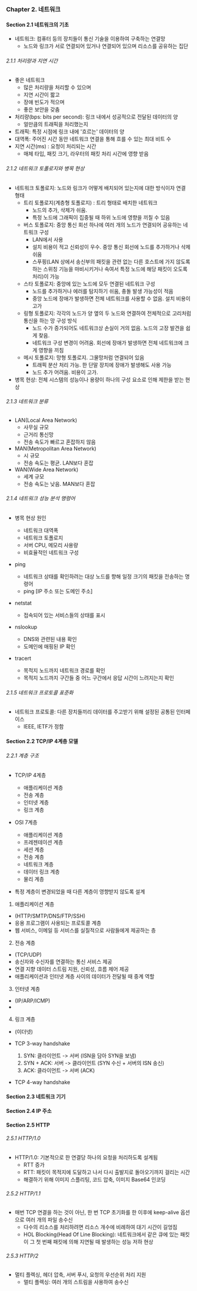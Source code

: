 ### Chapter 2. 네트워크
#### Section 2.1 네트워크의 기초 
- 네트워크: 컴퓨터 등의 장치들이 통신 기술을 이용하여 구축하는 연결망 
  - 노드와 링크가 서로 연결되어 있거나 연결되어 있으며 리소스를 공유하는 집단
###### 2.1.1 처리량과 지연 시간
- 좋은 네트워크
  - 많은 처리량을 처리할 수 있으며 
  - 지연 시간이 짧고 
  - 장애 빈도가 적으며 
  - 좋은 보안을 갖춤
- 처리량(bps: bits per second): 링크 내에서 성공적으로 전달된 데이터의 양
  - 얼만큼의 트래픽을 처리했는지
- 트래픽: 특정 시점에 링크 내에 '흐르는' 데이터의 양
- 대역폭: 주어진 시간 동안 네트워크 연결을 통해 흐를 수 있는 최대 비트 수
- 지연 시간(ms) : 요청이 처리되는 시간
  - 매체 타입, 패킷 크기, 라우터의 패킷 처리 시간에 영향 받음
###### 2.1.2 네트워크 토폴로지와 병목 현상
- 네트워크 토폴로지: 노드와 링크가 어떻게 배치되어 있는지에 대한 방식이자 연결 형태
  - 트리 토폴로지(계층형 토폴로지) : 트리 형태로 배치한 네트워크
    - 노드의 추가, 삭제가 쉬움. 
    - 특정 노드에 그래픽이 집중될 때 하위 노드에 영향을 끼칠 수 있음
  - 버스 토폴로지: 중앙 통신 회선 하나에 여러 개의 노드가 연결되어 공유하는 네트워크 구성
    - LAN에서 사용 
    - 설치 비용이 적고 신뢰성이 우수. 중앙 통신 회선에 노드를 추가하거나 삭제 쉬움
    - 스푸핑(LAN 상에서 송신부의 패킷을 관련 없는 다른 호스트에 가지 않도록 하는 스위칭 기능을 마비시키거나 속여서 특정 노드에 해당 패킷이 오도록 처리)이 가능
  - 스타 토폴로지: 중앙에 있는 노드에 모두 연결된 네트워크 구성
    - 노드를 추가하거나 에러를 탐지하기 쉬움, 충돌 발생 가능성이 적음
    - 중앙 노드에 장애가 발생하면 전체 네트워크를 사용할 수 없음. 설치 비용이 고가
  - 링형 토폴로지: 각각의 노드가 양 옆의 두 노드와 연결하여 전체적으로 고리처럼 통신을 하는 망 구성 방식
    - 노드 수가 증가되어도 네트워크상 손실이 거의 없음. 노드의 고장 발견을 쉽게 찾음.
    - 네트워크 구성 변경이 어려움. 회선에 장애가 발생하면 전체 네트워크에 크게 영향을 끼침
  - 메시 토폴로지: 망형 토폴로지. 그물망처럼 연결되어 있음 
    - 트래픽 분산 처리 가능. 한 단말 장치에 장애가 발생해도 사용 가능
    - 노드 추가 어려움. 비용이 고가.
- 병목 현상: 전체 시스템의 성능이나 용량이 하나의 구성 요소로 인해 제한을 받는 현상 

###### 2.1.3 네트워크 분류
- LAN(Local Area Network)
  - 사무실 규모
  - 근거리 통신망
  - 전송 속도가 빠르고 혼잡하지 않음
- MAN(Metropolitan Area Network)
  - 시 규모
  - 전송 속도는 평균. LAN보다 혼잡
- WAN(Wide Area Network)
  - 세계 규모 
  - 전송 속도는 낮음. MAN보다 혼잡

###### 2.1.4 네트워크 성능 분석 명령어
- 병목 현상 원인
  - 네트워크 대역폭
  - 네트워크 토폴로지
  - 서버 CPU, 메모리 사용량
  - 비효율적인 네트워크 구성 

- ping 
  - 네트워크 상태를 확인하려는 대상 노드를 향해 일정 크기의 패킷을 전송하는 명령어 
  - ping [IP 주소 또는 도메인 주소]
- netstat
  - 접속되어 있는 서비스들의 상태를 표시 
- nslookup
  - DNS와 관련된 내용 확인
  - 도메인에 매핑된 IP 확인
- tracert
  - 목적지 노드까지 네트워크 경로를 확인
  - 목적지 노드까지 구간들 중 어느 구간에서 응답 시간이 느려지는지 확인

###### 2.1.5 네트워크 프로토콜 표준화
- 네트워크 프로토콜: 다른 장치들끼리 데이터를 주고받기 위해 설정된 공통된 인터페이스
  - IEEE, IETF가 정함
  
#### Section 2.2 TCP/IP 4계층 모델

###### 2.2.1 계층 구조 
- TCP/IP 4계층
  - 애플리케이션 계층 
  - 전송 계층 
  - 인터넷 계층 
  - 링크 계층 
- OSI 7계층
  - 애플리케이션 계층
  - 프레젠테이션 계층
  - 세션 계층
  - 전송 계층
  - 네트워크 계층
  - 데이터 링크 계층
  - 물리 계층

- 특정 계층이 변경되었을 때 다른 계층이 영향받지 않도록 설계 

1. 애플리케이션 계층
  - (HTTP/SMTP/DNS/FTP/SSH)
  - 응용 프로그램이 사용되는 프로토콜 계층 
  - 웹 서비스, 이메일 등 서비스를 실질적으로 사람들에게 제공하는 층
2. 전송 계층
  - (TCP/UDP)
  - 송신자와 수신자를 연결하는 통신 서비스 제공 
  - 연결 지향 데이터 스트림 지원, 신뢰성, 흐름 제어 제공
  - 애플리케이션과 인터넷 계층 사이의 데이터가 전달될 때 중계 역할
3. 인터넷 계층
  - (IP/ARP/ICMP)
  - 
4. 링크 계층
  - (이더넷)


- TCP 3-way handshake
  1. SYN: 클라이언트 -> 서버 (ISN을 담아 SYN을 보냄)
  2. SYN + ACK: 서버 -> 클라이언트 (SYN 수신 + 서버의 ISN 송신) 
  3. ACK: 클라이언트 -> 서버 (ACK)
- TCP 4-way handshake

#### Section 2.3 네트워크 기기

#### Section 2.4 IP 주소

#### Section 2.5 HTTP
###### 2.5.1 HTTP/1.0
- HTTP/1.0: 기본적으로 한 연결당 하나의 요청을 처리하도록 설계됨
  - RTT 증가 
  - RTT: 패킷이 목적지에 도달하고 나서 다시 출발지로 돌아오기까지 걸리는 시간
  - 해결하기 위해 이미지 스플리팅, 코드 압축, 이미지 Base64 인코딩 

###### 2.5.2 HTTP/1.1
- 매번 TCP 연결을 하는 것이 아닌, 한 번 TCP 초기화를 한 이후에 keep-alive 옵션으로 여러 개의 파일 송수신
  - 다수의 리소스를 처리하려면 리소스 개수에 비례하여 대기 시간이 길엉짐
  - HOL Blocking(Head Of Line Blocking): 네트워크에서 같은 큐에 있는 패킷이 그 첫 번째 패킷에 의해 지연될 때 발생하는 성능 저하 현상

###### 2.5.3 HTTP/2
- 멀티 플렉싱, 헤더 압축, 서버 푸시, 요청의 우선순위 처리 지원
  - 멀티 플렉싱: 여러 개의 스트림을 사용하여 송수신